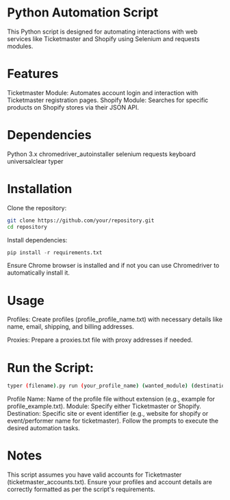 # Python Automation Script
This Python script is designed for automating interactions with web services like Ticketmaster and Shopify using Selenium and requests modules.

# Features
Ticketmaster Module: Automates account login and interaction with Ticketmaster registration pages.
Shopify Module: Searches for specific products on Shopify stores via their JSON API.

# Dependencies
Python 3.x
chromedriver_autoinstaller
selenium
requests
keyboard
universalclear
typer

# Installation
Clone the repository:

```bash
git clone https://github.com/your/repository.git
cd repository
```

Install dependencies:

```python
pip install -r requirements.txt
```

Ensure Chrome browser is installed and if not you can use Chromedriver to automatically install it.

# Usage
Profiles: Create profiles (profile_profile_name.txt) with necessary details like name, email, shipping, and billing addresses.

Proxies: Prepare a proxies.txt file with proxy addresses if needed.

# Run the Script:

```bash
typer (filename).py run (your_profile_name) (wanted_module) (destination)
```
Profile Name: Name of the profile file without extension (e.g., example for profile_example.txt).
Module: Specify either Ticketmaster or Shopify.
Destination: Specific site or event identifier (e.g., website for shopify or event/performer name for ticketmaster).
Follow the prompts to execute the desired automation tasks.

# Notes
This script assumes you have valid accounts for Ticketmaster (ticketmaster_accounts.txt).
Ensure your profiles and account details are correctly formatted as per the script's requirements.
